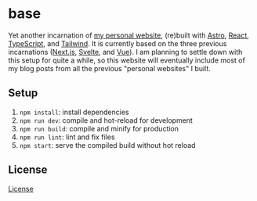 # base

Yet another incarnation of [my personal website][laymonage], (re)built with
[Astro][astro], [React][react], [TypeScript][typescript], and
[Tailwind][tailwind]. It is currently based on the three previous incarnations
([Next.js][legacy], [Svelte][nook], and [Vue][apex]). I am planning to settle down with this setup
for quite a while, so this website will eventually include most of my blog
posts from all the previous "personal websites" I built.

## Setup

1. `npm install`: install dependencies
2. `npm run dev`: compile and hot-reload for development
3. `npm run build`: compile and minify for production
4. `npm run lint`: lint and fix files
5. `npm start`: serve the compiled build without hot reload

## License

[License][license]

[laymonage]: https://laymonage.com
[astro]: https://astro.build
[react]: https://reactjs.org
[typescript]: https://typescriptlang.org
[tailwind]: https://tailwindcss.com
[legacy]: https://github.com/laymonage/base/tree/legacy
[nook]: https://github.com/laymonage/nook
[apex]: https://github.com/laymonage/apex
[license]: LICENSE
